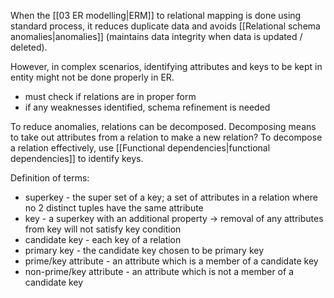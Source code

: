 When the [[03 ER modelling|ERM]] to relational mapping is done using standard process, it reduces duplicate data and avoids [[Relational schema anomalies|anomalies]] (maintains data integrity when data is updated / deleted). 

However, in complex scenarios, identifying attributes and keys to be kept in entity might not be done properly in ER.
- must check if relations are in proper form
- if any weaknesses identified, schema refinement is needed

To reduce anomalies, relations can be decomposed. Decomposing means to take out attributes from a relation to make a new relation? To decompose a relation effectively, use [[Functional dependencies|functional dependencies]] to identify keys.

Definition of terms:
- superkey - the super set of a key; a set of attributes in a relation where no 2 distinct tuples have the same attribute
- key - a superkey with an additional property -> removal of any attributes from key will not satisfy key condition
- candidate key - each key of a relation
- primary key - the candidate key chosen to be primary key
- prime/key attribute - an attribute which is a member of a candidate key
- non-prime/key attribute - an attribute which is not a member of a candidate key
